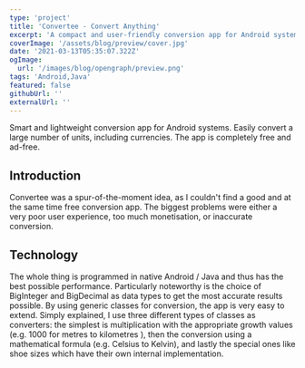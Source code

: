 ```yaml
---
type: 'project'
title: 'Convertee - Convert Anything'
excerpt: 'A compact and user-friendly conversion app for Android systems. Easily convert a large number of units, including currencies.'
coverImage: '/assets/blog/preview/cover.jpg'
date: '2021-03-13T05:35:07.322Z'
ogImage:
  url: '/images/blog/opengraph/preview.png'
tags: 'Android,Java'
featured: false
githubUrl: ''
externalUrl: ''
---
```


Smart and lightweight conversion app for Android systems. Easily convert a large number of units, including currencies. The app is completely free and ad-free.

## Introduction

Convertee was a spur-of-the-moment idea, as I couldn't find a good and at the same time free conversion app. The biggest problems were either a very poor user experience, too much monetisation, or inaccurate conversion.

## Technology

The whole thing is programmed in native Android / Java and thus has the best possible performance. Particularly noteworthy is the choice of BigInteger and BigDecimal as data types to get the most accurate results possible. By using generic classes for conversion, the app is very easy to extend. Simply explained, I use three different types of classes as converters: the simplest is multiplication with the appropriate growth values (e.g. 1000 for metres to kilometres ), then the conversion using a mathematical formula (e.g. Celsius to Kelvin), and lastly the special ones like shoe sizes which have their own internal implementation.
